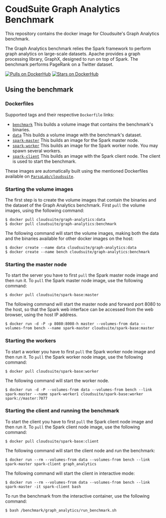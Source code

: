 CoudSuite Graph Analytics Benchmark
==========
This repository contains the docker image for Cloudsuite's Graph Analytics benchmark.

The Graph Analytics benchmark relies the Spark framework to perform graph analytics on large-scale datasets. Apache provides a graph processing library, GraphX, designed to run on top of Spark. The benchmark performs PageRank on a Twitter dataset.

[![Pulls on DockerHub][dhpulls]][dhrepo]
[![Stars on DockerHub][dhstars]][dhrepo]

## Using the benchmark ##

### Dockerfiles ###

Supported tags and their respective `Dockerfile` links:

- [`benchmark`][benchmarkdocker] This builds a volume image that contains the benchmark's binaries.
- [`data`][datadocker] This builds a volume image with the benchmark's dataset.
- [`spark-master`][sparkmasterdocker] This builds an image for the Spark master node.
- [`spark-worker`][sparkworkerdocker] This builds an image for the Spark worker node. You may spawn several workers.
- [`spark-client`][sparkclientdocker] This builds an image with the Spark client node. The client is used to start the benchmark.

These images are automatically built using the mentioned Dockerfiles available on [`ParsaLab/cloudsuite`][repo].

### Starting the volume images ###

The first step is to create the volume images that contain the binaries and the dataset of the Graph Analytics benchmark. First `pull` the volume images, using the following command:

    $ docker pull cloudsuite/graph-analytics:data
    $ docker pull cloudsuite/graph-analytics:benchmark

The following command will start the volume images, making both the data and the binaries available for other docker images on the host:

    $ docker create --name data cloudsuite/graph-analytics:data
    $ docker create --name bench cloudsuite/graph-analytics:benchmark

### Starting the master node ###

To start the server you have to first `pull` the Spark master node image and then run it. To `pull` the Spark master node image, use the following command:

    $ docker pull cloudsuite/spark-base:master

The following command will start the master node and forward port 8080 to the host, so that the Spark web interface can be accessed from the web browser, using the host IP address.

    $ docker run -d -P -p 8080:8008-h master --volumes-from data --volumes-from bench --name spark-master cloudsuite/spark-base:master

### Starting the workers ###

To start a worker you have to first `pull` the Spark worker node image and then run it. To `pull` the Spark worker node image, use the following command:

    $ docker pull cloudsuite/spark-base:worker

The following command will start the worker node.

    $ docker run -d -P --volumes-from data --volumes-from bench --link spark-master --name spark-worker1 cloudsuite/spark-base:worker spark://master:7077

### Starting the client and running the benchmark ###

To start the client you have to first `pull` the Spark client node image and then run it. To `pull` the Spark client node image, use the following command:

    $ docker pull cloudsuite/spark-base:client

The following command will start the client node and run the benchmark:

    $ docker run --rm --volumes-from data --volumes-from bench --link spark-master spark-client graph_analytics

The following command will start the client in interactive mode:

    $ docker run --rm --volumes-from data --volumes-from bench --link spark-master -it spark-client bash

To run the benchmark from the interactive container, use the following command:

    $ bash /benchmark/graph_analytics/run_benchmark.sh

[benchmarkdocker]: https://github.com/ParsaLab/cloudsuite/blob/master/benchmarks/graph-analytics/benchmark/Dockerfile "Benchmark volume Dockerfile"
[datadocker]: https://github.com/ParsaLab/cloudsuite/blob/master/benchmarks/graph-analytics/data/Dockerfile "Data volume Dockerfile"
[sparkmasterdocker]: https://github.com/ParsaLab/cloudsuite/blob/master/benchmarks/spark-base/spark-master/Dockerfile "Spark Master Node Dockerfile"
[sparkworkerdocker]: https://github.com/ParsaLab/cloudsuite/blob/master/benchmarks/spark-base/spark-worker/Dockerfile "Spark Worker Dockerfile"
[sparkclientdocker]: https://github.com/ParsaLab/cloudsuite/blob/master/benchmarks/spark-base/spark-client/Dockerfile "Spark Client Dockerfile"
[repo]: https://github.com/ParsaLab/cloudsuite "GitHub Repo"
[dhrepo]: https://hub.docker.com/r/cloudsuite/graph-analytics/ "DockerHub Page"
[dhpulls]: https://img.shields.io/docker/pulls/cloudsuite/graph-analytics.svg "Go to DockerHub Page"
[dhstars]: https://img.shields.io/docker/stars/cloudsuite/graph-analytics.svg "Go to DockerHub Page"

[serverdocker]: https://github.com/ParsaLab/cloudsuite/blob/master/benchmarks/data-caching/server/Dockerfile "Server Dockerfile"

[clientdocker]: https://github.com/ParsaLab/cloudsuite/blob/master/benchmarks/data-caching/client/Dockerfile "Client Dockerfile"
